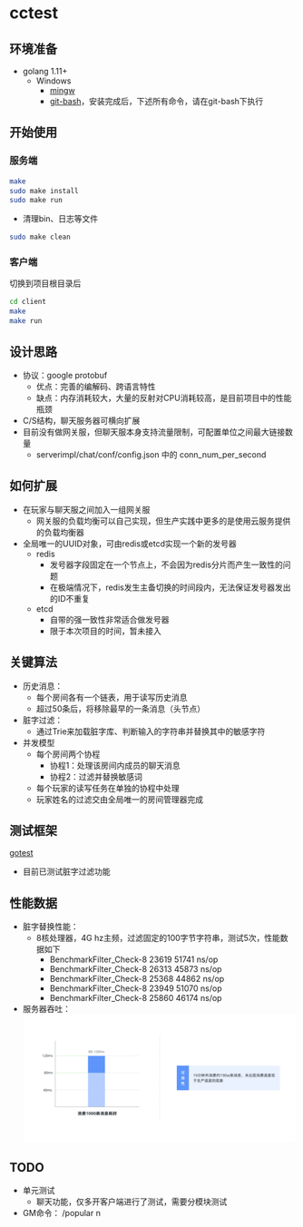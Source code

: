# cctest
## 环境准备
* golang 1.11+
    * Windows
        * [mingw](https://jmeubank.github.io/tdm-gcc/)
        * [git-bash](https://git-scm.com/downloads)，安装完成后，下述所有命令，请在git-bash下执行
     
## 开始使用
### 服务端
```bash
make
sudo make install
sudo make run 
```
- 清理bin、日志等文件
```bash
sudo make clean
```

### 客户端
切换到项目根目录后
```bash
cd client
make
make run
```

## 设计思路
* 协议：google protobuf
  * 优点：完善的编解码、跨语言特性
  * 缺点：内存消耗较大，大量的反射对CPU消耗较高，是目前项目中的性能瓶颈
* C/S结构，聊天服务器可横向扩展
* 目前没有做网关服，但聊天服本身支持流量限制，可配置单位之间最大链接数量
  * serverimpl/chat/conf/config.json 中的 conn_num_per_second

## 如何扩展
* 在玩家与聊天服之间加入一组网关服
  * 网关服的负载均衡可以自己实现，但生产实践中更多的是使用云服务提供的负载均衡器
* 全局唯一的UUID对象，可由redis或etcd实现一个新的发号器
  * redis
    * 发号器字段固定在一个节点上，不会因为redis分片而产生一致性的问题
    * 在极端情况下，redis发生主备切换的时间段内，无法保证发号器发出的ID不重复
  * etcd
    * 自带的强一致性非常适合做发号器
    * 限于本次项目的时间，暂未接入

## 关键算法
* 历史消息：
  * 每个房间各有一个链表，用于读写历史消息
  * 超过50条后，将移除最早的一条消息（头节点）
* 脏字过滤：
  * 通过Trie来加载脏字库、判断输入的字符串并替换其中的敏感字符
* 并发模型  
  * 每个房间两个协程
    * 协程1：处理该房间内成员的聊天消息
    * 协程2：过滤并替换敏感词
  * 每个玩家的读写任务在单独的协程中处理
  * 玩家姓名的过滤交由全局唯一的房间管理器完成 
  
## 测试框架
[gotest](https://github.com/cweill/gotests)
* 目前已测试脏字过滤功能
  
## 性能数据
* 脏字替换性能：
    * 8核处理器，4G hz主频，过滤固定的100字节字符串，测试5次，性能数据如下        
        * BenchmarkFilter_Check-8   	    23619	    51741 ns/op
        * BenchmarkFilter_Check-8   	    26313	    45873 ns/op
        * BenchmarkFilter_Check-8   	    25368	    44862 ns/op
        * BenchmarkFilter_Check-8   	    23949	    51070 ns/op
        * BenchmarkFilter_Check-8   	    25860	    46174 ns/op
* 服务器吞吐：
![image](https://github.com/Gorjess/cctest/blob/master/profile.png)

## TODO
* 单元测试
    * 聊天功能，仅多开客户端进行了测试，需要分模块测试    
* GM命令： /popular n

  
  
